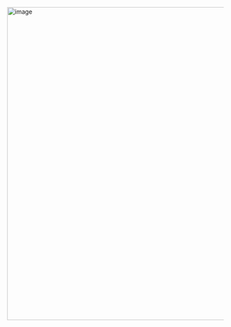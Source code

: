 <img width="726" alt="image" src="https://user-images.githubusercontent.com/37501487/231837272-2eb2029c-eeba-47eb-8b9a-24cd939c15d7.png">
